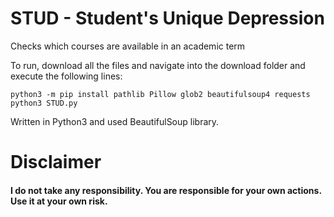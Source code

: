 # STUD - Student's Unique Depression
Checks which courses are available in an academic term 

To run, download all the files and navigate into the download folder and execute the following lines:  

```
python3 -m pip install pathlib Pillow glob2 beautifulsoup4 requests
python3 STUD.py
```

Written in Python3 and used BeautifulSoup library.

# Disclaimer
#### I do not take any responsibility. You are responsible for your own actions. Use it at your own risk.</br></h3>
